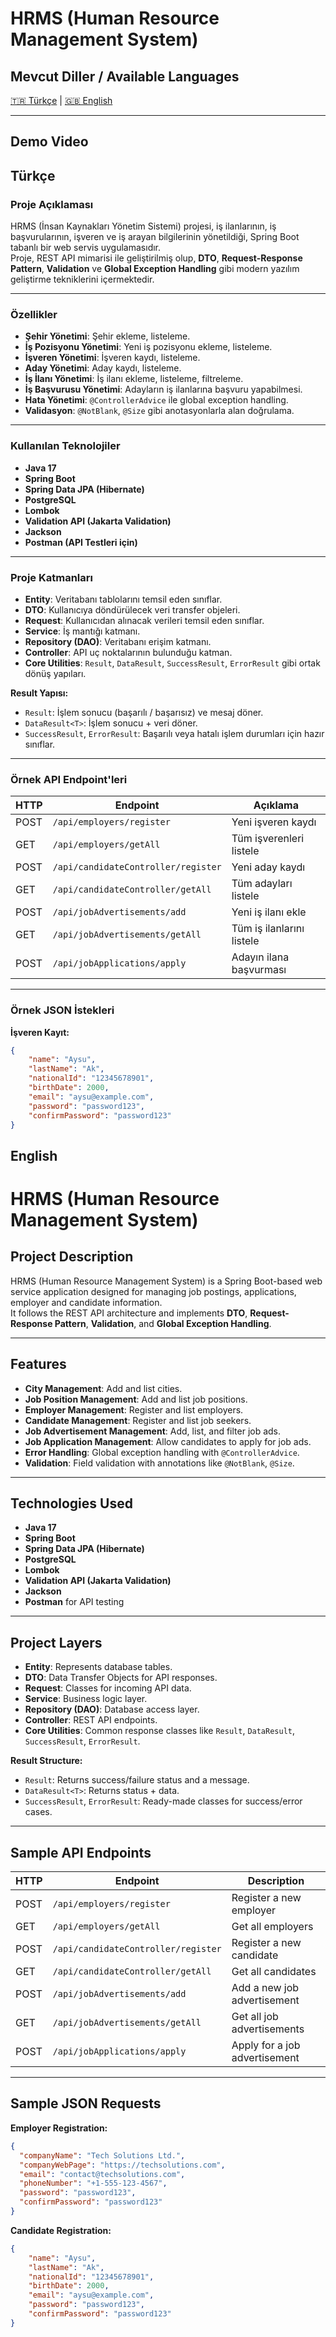 # HRMS (Human Resource Management System)

##  Mevcut Diller / Available Languages
[🇹🇷 Türkçe](#türkçe) | [🇬🇧 English](#english)

---
## Demo Video



## Türkçe 

### Proje Açıklaması
HRMS (İnsan Kaynakları Yönetim Sistemi) projesi, iş ilanlarının, iş başvurularının, işveren ve iş arayan bilgilerinin yönetildiği, Spring Boot tabanlı bir web servis uygulamasıdır.  
Proje, REST API mimarisi ile geliştirilmiş olup, **DTO**, **Request-Response Pattern**, **Validation** ve **Global Exception Handling** gibi modern yazılım geliştirme tekniklerini içermektedir.

---

### Özellikler
- **Şehir Yönetimi**: Şehir ekleme, listeleme.
- **İş Pozisyonu Yönetimi**: Yeni iş pozisyonu ekleme, listeleme.
- **İşveren Yönetimi**: İşveren kaydı, listeleme.
- **Aday Yönetimi**: Aday kaydı, listeleme.
- **İş İlanı Yönetimi**: İş ilanı ekleme, listeleme, filtreleme.
- **İş Başvurusu Yönetimi**: Adayların iş ilanlarına başvuru yapabilmesi.
- **Hata Yönetimi**: `@ControllerAdvice` ile global exception handling.
- **Validasyon**: `@NotBlank`, `@Size` gibi anotasyonlarla alan doğrulama.

---

###  Kullanılan Teknolojiler
- **Java 17**
- **Spring Boot**
- **Spring Data JPA (Hibernate)**
- **PostgreSQL**
- **Lombok**
- **Validation API (Jakarta Validation)**
- **Jackson**
- **Postman (API Testleri için)**

---

###  Proje Katmanları
- **Entity**: Veritabanı tablolarını temsil eden sınıflar.
- **DTO**: Kullanıcıya döndürülecek veri transfer objeleri.
- **Request**: Kullanıcıdan alınacak verileri temsil eden sınıflar.
- **Service**: İş mantığı katmanı.
- **Repository (DAO)**: Veritabanı erişim katmanı.
- **Controller**: API uç noktalarının bulunduğu katman.
- **Core Utilities**: `Result`, `DataResult`, `SuccessResult`, `ErrorResult` gibi ortak dönüş yapıları.

**Result Yapısı:**
- `Result`: İşlem sonucu (başarılı / başarısız) ve mesaj döner.
- `DataResult<T>`: İşlem sonucu + veri döner.
- `SuccessResult`, `ErrorResult`: Başarılı veya hatalı işlem durumları için hazır sınıflar.

---

###  Örnek API Endpoint'leri
| HTTP | Endpoint | Açıklama |
|------|----------|----------|
| POST | `/api/employers/register` | Yeni işveren kaydı |
| GET  | `/api/employers/getAll` | Tüm işverenleri listele |
| POST | `/api/candidateController/register` | Yeni aday kaydı |
| GET  | `/api/candidateController/getAll` | Tüm adayları listele |
| POST | `/api/jobAdvertisements/add` | Yeni iş ilanı ekle |
| GET  | `/api/jobAdvertisements/getAll` | Tüm iş ilanlarını listele |
| POST | `/api/jobApplications/apply` | Adayın ilana başvurması |

---

###  Örnek JSON İstekleri

**İşveren Kayıt:**
```json
{
    "name": "Aysu",
    "lastName": "Ak",
    "nationalId": "12345678901",
    "birthDate": 2000,
    "email": "aysu@example.com",
    "password": "password123",
    "confirmPassword": "password123"
}
```

## English 


# HRMS (Human Resource Management System)

##  Project Description
HRMS (Human Resource Management System) is a Spring Boot-based web service application designed for managing job postings, applications, employer and candidate information.  
It follows the REST API architecture and implements **DTO**, **Request-Response Pattern**, **Validation**, and **Global Exception Handling**.

---

##  Features
- **City Management**: Add and list cities.
- **Job Position Management**: Add and list job positions.
- **Employer Management**: Register and list employers.
- **Candidate Management**: Register and list job seekers.
- **Job Advertisement Management**: Add, list, and filter job ads.
- **Job Application Management**: Allow candidates to apply for job ads.
- **Error Handling**: Global exception handling with `@ControllerAdvice`.
- **Validation**: Field validation with annotations like `@NotBlank`, `@Size`.

---

##  Technologies Used
- **Java 17**
- **Spring Boot**
- **Spring Data JPA (Hibernate)**
- **PostgreSQL**
- **Lombok**
- **Validation API (Jakarta Validation)**
- **Jackson**
- **Postman** for API testing

---

##  Project Layers
- **Entity**: Represents database tables.
- **DTO**: Data Transfer Objects for API responses.
- **Request**: Classes for incoming API data.
- **Service**: Business logic layer.
- **Repository (DAO)**: Database access layer.
- **Controller**: REST API endpoints.
- **Core Utilities**: Common response classes like `Result`, `DataResult`, `SuccessResult`, `ErrorResult`.

**Result Structure:**
- `Result`: Returns success/failure status and a message.
- `DataResult<T>`: Returns status + data.
- `SuccessResult`, `ErrorResult`: Ready-made classes for success/error cases.

---

##  Sample API Endpoints
| HTTP | Endpoint | Description |
|------|----------|-------------|
| POST | `/api/employers/register` | Register a new employer |
| GET  | `/api/employers/getAll` | Get all employers |
| POST | `/api/candidateController/register` | Register a new candidate |
| GET  | `/api/candidateController/getAll` | Get all candidates |
| POST | `/api/jobAdvertisements/add` | Add a new job advertisement |
| GET  | `/api/jobAdvertisements/getAll` | Get all job advertisements |
| POST | `/api/jobApplications/apply` | Apply for a job advertisement |

---

##  Sample JSON Requests

**Employer Registration:**
```json
{
  "companyName": "Tech Solutions Ltd.",
  "companyWebPage": "https://techsolutions.com",
  "email": "contact@techsolutions.com",
  "phoneNumber": "+1-555-123-4567",
  "password": "password123",
  "confirmPassword": "password123"
}
```
**Candidate Registration:**
```json
{
    "name": "Aysu",
    "lastName": "Ak",
    "nationalId": "12345678901",
    "birthDate": 2000,
    "email": "aysu@example.com",
    "password": "password123",
    "confirmPassword": "password123"
}

```
